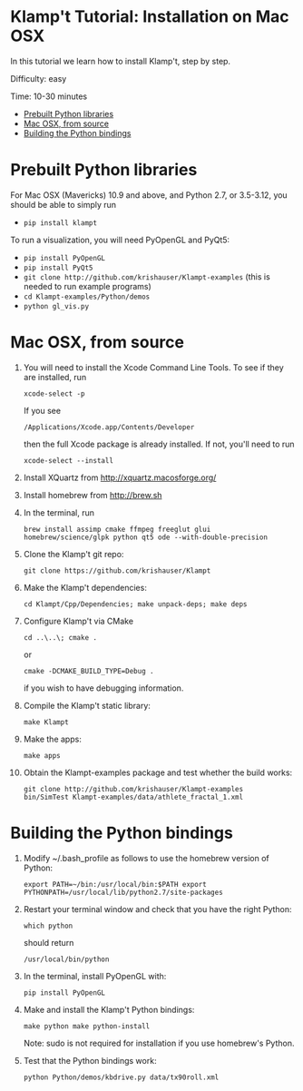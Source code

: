 # Klamp't Tutorial: Installation on Mac OSX

In this tutorial we learn how to install Klamp't, step by step.

Difficulty: easy

Time: 10-30 minutes


- [Prebuilt Python libraries](#prebuilt-python-libraries)
- [Mac OSX, from source](#mac-osx-from-source)
- [Building the Python bindings](#building-the-python-bindings)


# Prebuilt Python libraries

For Mac OSX (Mavericks) 10.9 and above, and Python 2.7, or 3.5-3.12, you should be able to simply run

- `pip install klampt`

To run a visualization, you will need PyOpenGL and PyQt5:
- `pip install PyOpenGL`
- `pip install PyQt5`
- `git clone http://github.com/krishauser/Klampt-examples` (this is needed to run example programs)
- `cd Klampt-examples/Python/demos`
- `python gl_vis.py`


# Mac OSX, from source

1. You will need to install the Xcode Command Line Tools. To see if they are installed, run

    ```
    xcode-select -p
    ```

    If you see

    ```
    /Applications/Xcode.app/Contents/Developer
    ```

    then the full Xcode package is already installed. If not, you'll need to run

    ```
    xcode-select --install
    ```

2. Install XQuartz from http://xquartz.macosforge.org/
3. Install homebrew from http://brew.sh
4. In the terminal, run

    ```
    brew install assimp cmake ffmpeg freeglut glui homebrew/science/glpk python qt5 ode --with-double-precision
    ```

5. Clone the Klamp't git repo:

    ```
    git clone https://github.com/krishauser/Klampt
    ```

6. Make the Klamp't dependencies:

    ```
    cd Klampt/Cpp/Dependencies; make unpack-deps; make deps
    ```

7. Configure Klamp't via CMake

    ```
    cd ..\..\; cmake .
    ```

    or

    ```
    cmake -DCMAKE_BUILD_TYPE=Debug .
    ```

    if you wish to have debugging information.
	
8. Compile the Klamp't static library:

    ```
    make Klampt
    ```

9. Make the apps:

    ```
    make apps
    ```

10. Obtain the Klampt-examples package and test whether the build works:

    ```
    git clone http://github.com/krishauser/Klampt-examples
    bin/SimTest Klampt-examples/data/athlete_fractal_1.xml
    ```

# Building the Python bindings
1. Modify ~/.bash_profile as follows to use the homebrew version of Python:

    ```
    export PATH=~/bin:/usr/local/bin:$PATH export PYTHONPATH=/usr/local/lib/python2.7/site-packages
    ```

2. Restart your terminal window and check that you have the right Python:

    ```
    which python
    ```

    should return

    ```
    /usr/local/bin/python
    ```

3. In the terminal, install PyOpenGL with:

    ```
    pip install PyOpenGL
    ```

4. Make and install the Klamp't Python bindings:

    ```
    make python make python-install
    ```

    Note: sudo is not required for installation if you use homebrew's Python.
5. Test that the Python bindings work:

    ```
    python Python/demos/kbdrive.py data/tx90roll.xml
    ```
